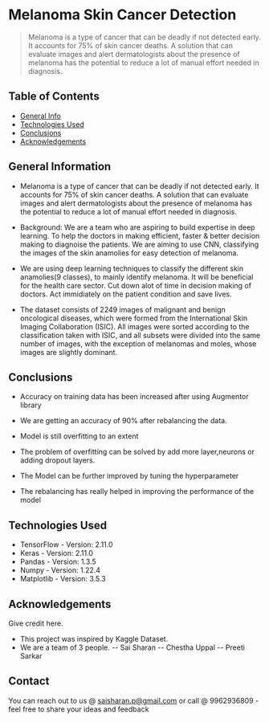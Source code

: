# Melanoma Skin Cancer Detection
> Melanoma is a type of cancer that can be deadly if not detected early. It accounts for 75% of skin cancer deaths. A solution that can evaluate images and alert dermatologists about the presence of melanoma has the potential to reduce a lot of manual effort needed in diagnosis.


## Table of Contents
* [General Info](#general-information) 
* [Technologies Used](#technologies-used)
* [Conclusions](#conclusions)
* [Acknowledgements](#acknowledgements)

<!-- You can include any other section that is pertinent to your problem -->

## General Information
- Melanoma is a type of cancer that can be deadly if not detected early. It accounts for 75% of skin cancer deaths. A solution that can evaluate images and alert dermatologists about the presence of melanoma has the potential to reduce a lot of manual effort needed in diagnosis.

- Background: We are a team who are aspiring to build expertise in deep learning. To help the doctors in making efficient, faster & better decision making to diagnoise the patients. We are aiming to use CNN, classifying the images of the skin anamolies for easy detection of melanoma.
- We are using deep learning techniques to classify the different skin anamolies(9 classes), to mainly identify melanoma. It will be beneficial for the health care sector. Cut down alot of time in decision making of doctors. Act immidiately on the patient condition and save lives.
- The dataset consists of 2249 images of malignant and benign oncological diseases, which were formed from the International Skin Imaging Collaboration (ISIC). All images were sorted according to the classification taken with ISIC, and all subsets were divided into the same number of images, with the exception of melanomas and moles, whose images are slightly dominant.

<!-- You don't have to answer all the questions - just the ones relevant to your project. -->

## Conclusions
- Accuracy on training data has been increased after using Augmentor library

- We are getting an accuracy of 90% after rebalancing the data.

- Model is still overfitting to an extent

- The problem of overfitting can be solved by add more layer,neurons or adding dropout layers.

- The Model can be further improved by tuning the hyperparameter

- The rebalancing has really helped in improving the performance of the model


<!-- You don't have to answer all the questions - just the ones relevant to your project. -->


## Technologies Used
- TensorFlow - Version: 2.11.0
- Keras - Version: 2.11.0
- Pandas - Version: 1.3.5
- Numpy - Version: 1.22.4
- Matplotlib - Version: 3.5.3


<!-- As the libraries versions keep on changing, it is recommended to mention the version of library used in this project -->

## Acknowledgements
Give credit here.
- This project was inspired by Kaggle Dataset. 
- We are a team of 3 people. 
    -- Sai Sharan
    -- Chestha Uppal
    -- Preeti Sarkar


## Contact
You can reach out to us @ saisharan.p@gmail.com or call @ 9962936809 - feel free to share your ideas and feedback

<!-- Optional -->
<!-- ## License -->
<!-- This project is open source and available under the [... License](). -->

<!-- You don't have to include all sections - just the one's relevant to your project -->
